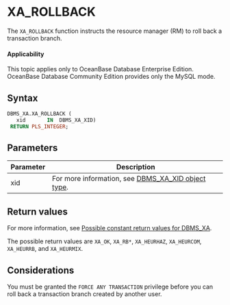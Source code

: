 XA_ROLLBACK
================================

The `XA_ROLLBACK` function instructs the resource manager (RM) to roll back a transaction branch.


  <main id="notice" >
    <h4>Applicability</h4>
    <p>This topic applies only to OceanBase Database Enterprise Edition. OceanBase Database Community Edition provides only the MySQL mode. </p>
  </main>

Syntax
-----------

```sql
DBMS_XA.XA_ROLLBACK (
   xid       IN  DBMS_XA_XID)
 RETURN PLS_INTEGER;
```



Parameters
-------------



| **Parameter** | **Description** |
|--------|----------------------------------------------------------------------|
| xid | For more information, see [DBMS_XA_XID object type](../18500.dbms-xa-oracle/300.the-type-of-the-dbms-xa-xid-object-oracle.md).  |



Return values
------------

For more information, see [Possible constant return values for DBMS_XA](../18500.dbms-xa-oracle/200.dbms-xa-constant-oracle.md).

The possible return values are `XA_OK`, `XA_RB*`, `XA_HEURHAZ`, `XA_HEURCOM`, `XA_HEURRB`, and `XA_HEURMIX`.

Considerations
-------------------------

You must be granted the `FORCE ANY TRANSACTION` privilege before you can roll back a transaction branch created by another user.
